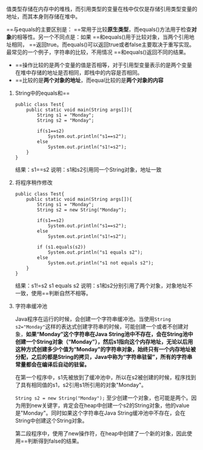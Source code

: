 值类型存储在内存中的堆栈，而引用类型的变量在栈中仅仅是存储引用类型变量的地址，而其本身则存储在堆中。

==与equals的主要区别是： ==常用于比较**原生类型**，而equals()方法用于检查**对象**的相等性。另一个不同点是：如果 ==和equals()用于比较对象，当两个引用地址相同， ==返回true。而equals()可以返回true或者false主要取决于重写实现。最常见的一个例子，字符串的比较，不用情况 ==和equals()返回不同的结果。

* ==操作比较的是两个变量的值是否相等，对于引用型变量表示的是两个变量在堆中存储的地址是否相同，即栈中的内容是否相同。
* ==比较的是**两个对象的地址**，而equal比较的是**两个对象的内容**



1. String中的equals和==

   ```
   public class Test{
       public static void main(String args[]){
           String s1 = "Monday";
           String s2 = "Monday";
           
           if(s1==s2)
               System.out.println("s1==s2");
           else
               System.out.println("s1!=s2");
       }
   }
   ```

   结果：s1==s2  说明：s1和s2引用同一个String对象，地址一致

2. 将程序稍作修改

   ```
   public class Test{
       public static void main(String args[]){
           String s1 = "Monday";
           String s2 = new String("Monday");
           
           if(s1==s2)
               System.out.println("s1==s2");
           else
               System.out.println("s1!=s2");

           if (s1.equals(s2))
               System.out.println("s1 equals s2");
           else
               System.out.println("s1 not equals s2");
       }
   }
   ```

   结果：s1!=s2    s1 equals s2    说明：s1和s2分别引用了两个对象，对象地址不一致，使用==判断自然不相等。

3. 字符串缓冲池

   Java程序在运行的时候，会创建一个字符串缓冲池。当使用`String s2="Monday"`这样的表达式创建字符串的时候，可能创建一个或者不创建对象，**如果“Monday”这个字符串在Java String池中不存在，会在String池中创建一个String对象（“Monday”），然后s1指向这个内存地址，无论以后用这种方式创建多少个值为“Monday”的字符串对象，始终只有一个内存地址被分配，之后的都是String的拷贝，Java中称为“字符串驻留”，所有的字符串常量都会在编译后自动的驻留。**

   在第一个程序中，s1先被放到了缓冲池中，所以在s2被创建的时候，程序找到了具有相同值的s1，s2引用s1所引用的对象"Monday"。

   `String s2 = new String("Monday");` 至少创建一个对象，也可能是两个。因为用到new关键字，肯定会在heap中创建一个s2的String对象，他的value是"Monday"。同时如果这个字符串在Java String缓冲池中不存在，会在String中创建这个String对象。

   第二段程序中，使用了new操作符，在heap中创建了一个新的对象，因此使用==判断得到false的结果。

